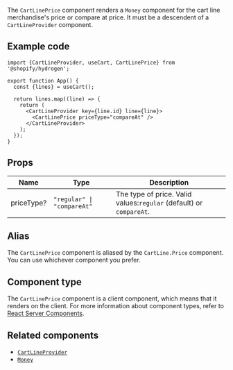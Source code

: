 <!-- This file is generated from the source code. Edit the files in /packages/hydrogen/src/components/CartLinePrice and run 'yarn generate-docs' at the root of this repo. -->

The `CartLinePrice` component renders a `Money` component for the cart line merchandise's price or
compare at price. It must be a descendent of a `CartLineProvider` component.

## Example code

```tsx
import {CartLineProvider, useCart, CartLinePrice} from '@shopify/hydrogen';

export function App() {
  const {lines} = useCart();

  return lines.map((line) => {
    return (
      <CartLineProvider key={line.id} line={line}>
        <CartLinePrice priceType="compareAt" />
      </CartLineProvider>
    );
  });
}
```

## Props

| Name       | Type                                      | Description                                                         |
| ---------- | ----------------------------------------- | ------------------------------------------------------------------- |
| priceType? | <code>"regular" &#124; "compareAt"</code> | The type of price. Valid values:`regular` (default) or `compareAt`. |

## Alias

The `CartLinePrice` component is aliased by the `CartLine.Price` component. You can use whichever component you prefer.

## Component type

The `CartLinePrice` component is a client component, which means that it renders on the client. For more information about component types, refer to [React Server Components](/custom-storefronts/hydrogen/framework/react-server-components).

## Related components

- [`CartLineProvider`](/api/hydrogen/components/cart/cartlineprovider)
- [`Money`](/api/hydrogen/components/primitive/money)
